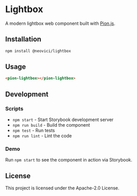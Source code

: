 # Lightbox

A modern lightbox web component built with [Pion.js](https://github.com/pionjs/pion).

## Installation

```bash
npm install @neovici/lightbox
```

## Usage

```html
<pion-lightbox></pion-lightbox>
```

## Development

### Scripts

- `npm start` - Start Storybook development server
- `npm run build` - Build the component
- `npm test` - Run tests
- `npm run lint` - Lint the code

### Demo

Run `npm start` to see the component in action via Storybook.

## License

This project is licensed under the Apache-2.0 License.
